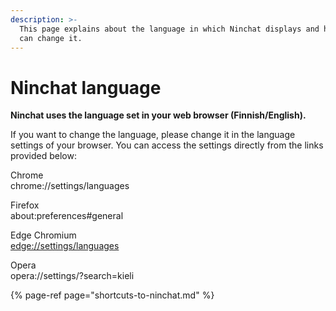 ```yaml
---
description: >-
  This page explains about the language in which Ninchat displays and how you
  can change it.
---
```


# Ninchat language

**Ninchat uses the language set in your web browser \(Finnish/English\).**

If you want to change the language, please change it in the language settings of your browser. You can access the settings directly from the links provided below:

Chrome  
chrome://settings/languages

Firefox  
about:preferences\#general

Edge Chromium  
[edge://settings/languages](edge://settings/languages)

Opera  
opera://settings/?search=kieli

{% page-ref page="shortcuts-to-ninchat.md" %}

